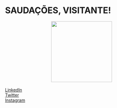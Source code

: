 <h1> SAUDAÇÕES, VISITANTE! </h1>
<div align = "center">
	<img height = "200" src = "https://github-readme-stats.vercel.app/api/top-langs/?username=mourajg">
</div>
<br>
<a href = "https://www.linkedin.com/in/mourajg"> LinkedIn </a>
<br>
<a href = "https://twitter.com/moura0300"> Twitter </a>
<br>
<a href = "https://www.instagram.com/moura0300"> Instagram </a>
